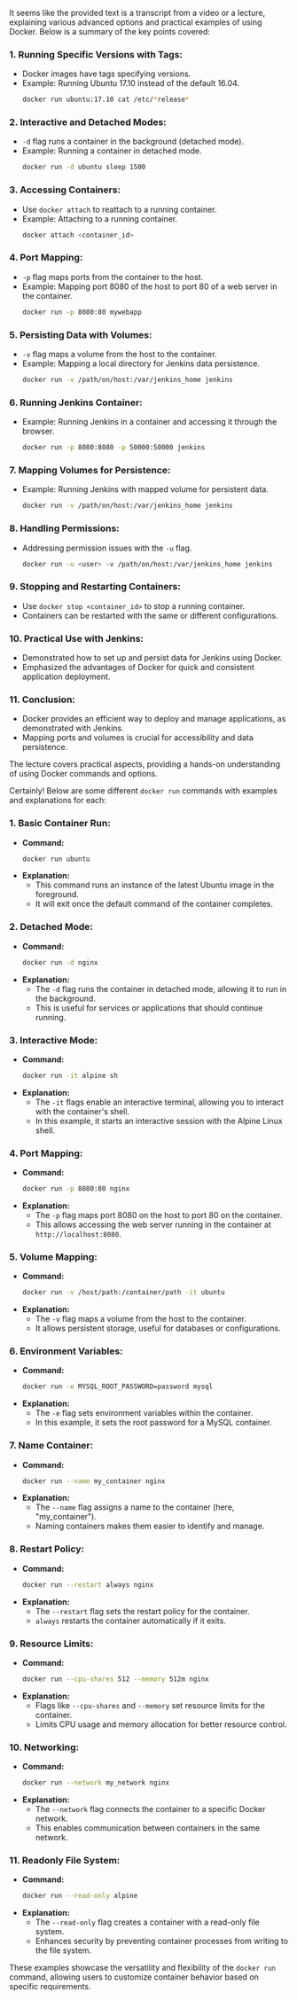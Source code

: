 It seems like the provided text is a transcript from a video or a lecture, explaining various advanced options and practical examples of using Docker. Below is a summary of the key points covered:

### 1. **Running Specific Versions with Tags:**
   - Docker images have tags specifying versions.
   - Example: Running Ubuntu 17.10 instead of the default 16.04.
     ```bash
     docker run ubuntu:17.10 cat /etc/*release*
     ```

### 2. **Interactive and Detached Modes:**
   - `-d` flag runs a container in the background (detached mode).
   - Example: Running a container in detached mode.
     ```bash
     docker run -d ubuntu sleep 1500
     ```

### 3. **Accessing Containers:**
   - Use `docker attach` to reattach to a running container.
   - Example: Attaching to a running container.
     ```bash
     docker attach <container_id>
     ```

### 4. **Port Mapping:**
   - `-p` flag maps ports from the container to the host.
   - Example: Mapping port 8080 of the host to port 80 of a web server in the container.
     ```bash
     docker run -p 8080:80 mywebapp
     ```

### 5. **Persisting Data with Volumes:**
   - `-v` flag maps a volume from the host to the container.
   - Example: Mapping a local directory for Jenkins data persistence.
     ```bash
     docker run -v /path/on/host:/var/jenkins_home jenkins
     ```

### 6. **Running Jenkins Container:**
   - Example: Running Jenkins in a container and accessing it through the browser.
     ```bash
     docker run -p 8080:8080 -p 50000:50000 jenkins
     ```

### 7. **Mapping Volumes for Persistence:**
   - Example: Running Jenkins with mapped volume for persistent data.
     ```bash
     docker run -v /path/on/host:/var/jenkins_home jenkins
     ```

### 8. **Handling Permissions:**
   - Addressing permission issues with the `-u` flag.
     ```bash
     docker run -u <user> -v /path/on/host:/var/jenkins_home jenkins
     ```

### 9. **Stopping and Restarting Containers:**
   - Use `docker stop <container_id>` to stop a running container.
   - Containers can be restarted with the same or different configurations.

### 10. **Practical Use with Jenkins:**
   - Demonstrated how to set up and persist data for Jenkins using Docker.
   - Emphasized the advantages of Docker for quick and consistent application deployment.

### 11. **Conclusion:**
   - Docker provides an efficient way to deploy and manage applications, as demonstrated with Jenkins.
   - Mapping ports and volumes is crucial for accessibility and data persistence.

The lecture covers practical aspects, providing a hands-on understanding of using Docker commands and options.


Certainly! Below are some different `docker run` commands with examples and explanations for each:

### 1. Basic Container Run:
   - **Command:**
     ```bash
     docker run ubuntu
     ```
   - **Explanation:**
     - This command runs an instance of the latest Ubuntu image in the foreground.
     - It will exit once the default command of the container completes.

### 2. Detached Mode:
   - **Command:**
     ```bash
     docker run -d nginx
     ```
   - **Explanation:**
     - The `-d` flag runs the container in detached mode, allowing it to run in the background.
     - This is useful for services or applications that should continue running.

### 3. Interactive Mode:
   - **Command:**
     ```bash
     docker run -it alpine sh
     ```
   - **Explanation:**
     - The `-it` flags enable an interactive terminal, allowing you to interact with the container's shell.
     - In this example, it starts an interactive session with the Alpine Linux shell.

### 4. Port Mapping:
   - **Command:**
     ```bash
     docker run -p 8080:80 nginx
     ```
   - **Explanation:**
     - The `-p` flag maps port 8080 on the host to port 80 on the container.
     - This allows accessing the web server running in the container at `http://localhost:8080`.

### 5. Volume Mapping:
   - **Command:**
     ```bash
     docker run -v /host/path:/container/path -it ubuntu
     ```
   - **Explanation:**
     - The `-v` flag maps a volume from the host to the container.
     - It allows persistent storage, useful for databases or configurations.

### 6. Environment Variables:
   - **Command:**
     ```bash
     docker run -e MYSQL_ROOT_PASSWORD=password mysql
     ```
   - **Explanation:**
     - The `-e` flag sets environment variables within the container.
     - In this example, it sets the root password for a MySQL container.

### 7. Name Container:
   - **Command:**
     ```bash
     docker run --name my_container nginx
     ```
   - **Explanation:**
     - The `--name` flag assigns a name to the container (here, "my_container").
     - Naming containers makes them easier to identify and manage.

### 8. Restart Policy:
   - **Command:**
     ```bash
     docker run --restart always nginx
     ```
   - **Explanation:**
     - The `--restart` flag sets the restart policy for the container.
     - `always` restarts the container automatically if it exits.

### 9. Resource Limits:
   - **Command:**
     ```bash
     docker run --cpu-shares 512 --memory 512m nginx
     ```
   - **Explanation:**
     - Flags like `--cpu-shares` and `--memory` set resource limits for the container.
     - Limits CPU usage and memory allocation for better resource control.

### 10. Networking:
   - **Command:**
     ```bash
     docker run --network my_network nginx
     ```
   - **Explanation:**
     - The `--network` flag connects the container to a specific Docker network.
     - This enables communication between containers in the same network.

### 11. Readonly File System:
   - **Command:**
     ```bash
     docker run --read-only alpine
     ```
   - **Explanation:**
     - The `--read-only` flag creates a container with a read-only file system.
     - Enhances security by preventing container processes from writing to the file system.

These examples showcase the versatility and flexibility of the `docker run` command, allowing users to customize container behavior based on specific requirements.